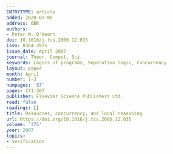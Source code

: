 ```yaml
---
ENTRYTYPE: article
added: 2020-02-05
address: GBR
authors:
- Peter W. O'Hearn
doi: 10.1016/j.tcs.2006.12.035
issn: 0304-3975
issue_date: April 2007
journal: Theor. Comput. Sci.
keywords: Logics of programs, Separation logic, Concurrency
layout: paper
month: April
number: 1-3
numpages: '37'
pages: 271-307
publisher: Elsevier Science Publishers Ltd.
read: false
readings: []
title: Resources, concurrency, and local reasoning
url: https://doi.org/10.1016/j.tcs.2006.12.035
volume: '375'
year: 2007
topics:
- verification
---
```

